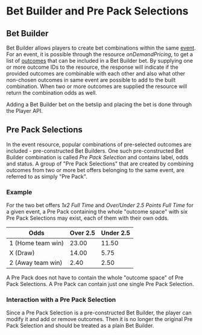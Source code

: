 # Bet Builder and Pre Pack Selections

## Bet Builder
Bet Builder allows players to create bet combinations within the same [event](#/docs/domain/event). For an event, it is
possible through the resource _onDemandPricing_, to get a list of [outcomes](#/docs/domain/outcome) that can be included
in a Bet Builder bet. By supplying one or more outcome IDs to the resource, the response will indicate if the provided 
outcomes are combinable with each other and also what other non-chosen outcomes in same event are possible to add to the
built combination. When two or more outcomes are supplied the resource will return the combination odds as well.

Adding a Bet Builder bet on the betslip and placing the bet is done through the Player API.

## Pre Pack Selections
In the event resource, popular combinations of pre-selected outcomes are included - pre-constructed Bet Builders.
One such pre-constructed Bet Builder combination is called _Pre Pack Selection_ and contains label, odds and status.
A group of "Pre Pack Selections" that are created by combining outcomes from two or more bet offers belonging to the
same event, are referred to as simply "Pre Pack".

### Example
For the two bet offers _1x2 Full Time_ and _Over/Under 2.5 Points Full Time_ for a given event, a Pre Pack containing 
the whole "outcome space" with six Pre Pack Selections may exist, each of them with their own odds.

| Odds              | Over 2.5 | Under 2.5 |
|-------------------|----------|-----------|
| 1 (Home team win) |    23.00 |     11.50 |
| X (Draw)          |    14.00 |      5.75 |
| 2 (Away team win) |     2.40 |      2.50 |

A Pre Pack does not have to contain the whole "outcome space" of Pre Pack Selections. A Pre Pack can contain just one single
Pre Pack Selection.

### Interaction with a Pre Pack Selection
Since a Pre Pack Selection is a pre-constructed Bet Builder, the player can modify it and add or remove outcomes. Then it
is no longer the original Pre Pack Selection and should be treated as a plain Bet Builder.
